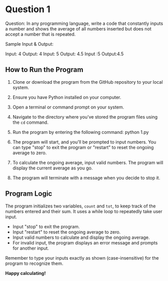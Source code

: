 # Question 1

Question: 
In any programming language, write a code that constantly inputs a number and shows the average of all numbers inserted but does not accept a number that is repeated.

Sample Input & Output:

Input: 4
Output: 4
Input: 5
Output: 4.5
Input :5
Output:4.5

## How to Run the Program

1. Clone or download the program from the GitHub repository to your local system.

2. Ensure you have Python installed on your computer.

3. Open a terminal or command prompt on your system.

4. Navigate to the directory where you've stored the program files using the `cd` command.

5. Run the program by entering the following command: python 1.py

6. The program will start, and you'll be prompted to input numbers. You can type "stop" to exit the program or "restart" to reset the ongoing average to zero.

7. To calculate the ongoing average, input valid numbers. The program will display the current average as you go.

8. The program will terminate with a message when you decide to stop it.

## Program Logic

The program initializes two variables, `count` and `tot`, to keep track of the numbers entered and their sum. It uses a while loop to repeatedly take user input.

- Input "stop" to exit the program.
- Input "restart" to reset the ongoing average to zero.
- Input valid numbers to calculate and display the ongoing average.
- For invalid input, the program displays an error message and prompts for another input.

Remember to type your inputs exactly as shown (case-insensitive) for the program to recognize them.

**Happy calculating!**
